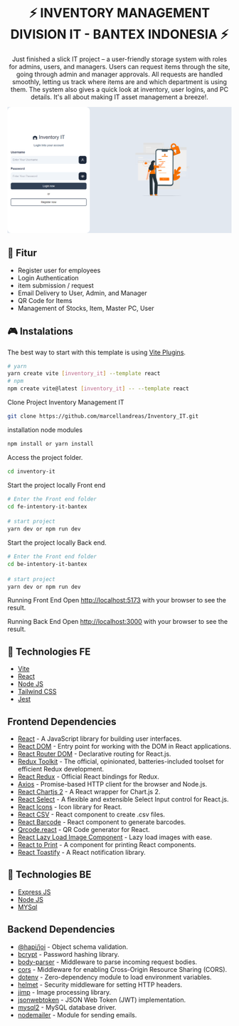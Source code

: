 <h1 align="center">⚡ INVENTORY MANAGEMENT DIVISION IT - BANTEX INDONESIA ⚡</h1>

<p align="center">
Just finished a slick IT project – a user-friendly storage system with roles for admins, users, and managers. Users can request items through the site, going through admin and manager approvals. All requests are handled smoothly, letting us track where items are and which department is using them. The system also gives a quick look at inventory, user logins, and PC details. It's all about making IT asset management a breeze!.
</p>

![Deskripsi Gambar](</web-pic/Screenshot%20(709).png>)

## :memo: Fitur

- Register user for employees
- Login Authentication
- item submission / request
- Email Delivery to User, Admin, and Manager
- QR Code for Items
- Management of Stocks, Item, Master PC, User

## :video_game: Instalations

The best way to start with this template is using [Vite Plugins](https://vitejs.dev/guide/).

```bash
# yarn
yarn create vite [inventory_it] --template react
# npm
npm create vite@latest [inventory_it] -- --template react
```

Clone Project Inventory Management IT

```bash
git clone https://github.com/marcellandreas/Inventory_IT.git
```

installation node modules

```bash
npm install or yarn install
```

Access the project folder.

```bash
cd inventory-it
```

Start the project locally Front end

```bash
# Enter the Front end folder
cd fe-intentory-it-bantex

# start project
yarn dev or npm run dev
```

Start the project locally Back end.

```bash
# Enter the Front end folder
cd be-intentory-it-bantex

# start project
yarn dev or npm run dev
```

Running Front End
Open [http://localhost:5173](http://localhost:5173) with your browser to see the result.

Running Back End
Open [http://localhost:3000](http://localhost:3000) with your browser to see the result.

## :rocket: Technologies FE

- [Vite](https://vitejs.dev/)
- [React](https://reactjs.org/)
- [Node JS](https://nodejs.org/)
- [Tailwind CSS](https://tailwindcss.com/)
- [Jest](https://jestjs.io/)

## Frontend Dependencies

- [React](https://reactjs.org/) - A JavaScript library for building user interfaces.
- [React DOM](https://reactjs.org/docs/react-dom.html) - Entry point for working with the DOM in React applications.
- [React Router DOM](https://reactrouter.com/web/guides/quick-start) - Declarative routing for React.js.
- [Redux Toolkit](https://redux-toolkit.js.org/) - The official, opinionated, batteries-included toolset for efficient Redux development.
- [React Redux](https://react-redux.js.org/) - Official React bindings for Redux.
- [Axios](https://axios-http.com/) - Promise-based HTTP client for the browser and Node.js.
- [React Chartjs 2](https://reactchartjs.github.io/react-chartjs-2/) - A React wrapper for Chart.js 2.
- [React Select](https://react-select.com/) - A flexible and extensible Select Input control for React.js.
- [React Icons](https://react-icons.github.io/react-icons/) - Icon library for React.
- [React CSV](https://www.npmjs.com/package/react-csv) - React component to create .csv files.
- [React Barcode](https://www.npmjs.com/package/react-barcode) - React component to generate barcodes.
- [Qrcode.react](https://www.npmjs.com/package/qrcode.react) - QR Code generator for React.
- [React Lazy Load Image Component](https://www.npmjs.com/package/react-lazy-load-image-component) - Lazy load images with ease.
- [React to Print](https://www.npmjs.com/package/react-to-print) - A component for printing React components.
- [React Toastify](https://fkhadra.github.io/react-toastify/introduction) - A React notification library.

## :rocket: Technologies BE

- [Express JS](https://reactjs.org/)
- [Node JS](https://nodejs.org/)
- [MYSql](https://www.mysql.com/)

## Backend Dependencies

- [@hapi/joi](https://www.npmjs.com/package/@hapi/joi) - Object schema validation.
- [bcrypt](https://www.npmjs.com/package/bcrypt) - Password hashing library.
- [body-parser](https://www.npmjs.com/package/body-parser) - Middleware to parse incoming request bodies.
- [cors](https://www.npmjs.com/package/cors) - Middleware for enabling Cross-Origin Resource Sharing (CORS).
- [dotenv](https://www.npmjs.com/package/dotenv) - Zero-dependency module to load environment variables.
- [helmet](https://www.npmjs.com/package/helmet) - Security middleware for setting HTTP headers.
- [jimp](https://www.npmjs.com/package/jimp) - Image processing library.
- [jsonwebtoken](https://www.npmjs.com/package/jsonwebtoken) - JSON Web Token (JWT) implementation.
- [mysql2](https://www.npmjs.com/package/mysql2) - MySQL database driver.
- [nodemailer](https://www.npmjs.com/package/nodemailer) - Module for sending emails.
